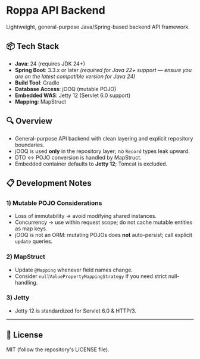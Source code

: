 # Roppa API Backend

Lightweight, general-purpose Java/Spring-based backend API framework.

## 📦 Tech Stack

- **Java**: 24 (requires JDK 24+)
- **Spring Boot**: 3.3.x or later *(required for Java 22+ support — ensure you are on the latest compatible version for Java 24)*
- **Build Tool**: Gradle
- **Database Access**: jOOQ (mutable POJO)
- **Embedded WAS**: Jetty 12 (Servlet 6.0 support)
- **Mapping**: MapStruct

## 🔍 Overview

- General-purpose API backend with clean layering and explicit repository boundaries.
- jOOQ is used **only** in the repository layer; no `Record` types leak upward.
- DTO ↔ POJO conversion is handled by MapStruct.
- Embedded container defaults to **Jetty 12**; Tomcat is excluded.

## 📋 Development Notes

### 1) Mutable POJO Considerations
- Loss of immutability → avoid modifying shared instances.
- Concurrency → use within request scope; do not cache mutable entities as map keys.
- jOOQ is not an ORM: mutating POJOs does **not** auto-persist; call explicit `update` queries.

### 2) MapStruct
- Update `@Mapping` whenever field names change.
- Consider `nullValuePropertyMappingStrategy` if you need strict null-handling.

### 3) Jetty
- Jetty 12 is standardized for Servlet 6.0 & HTTP/3.

---

## 📄 License
MIT (follow the repository's LICENSE file).